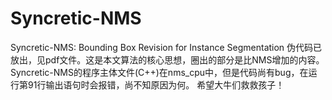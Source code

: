# Syncretic-NMS
Syncretic-NMS: Bounding Box Revision for Instance Segmentation
伪代码已放出，见pdf文件。这是本文算法的核心思想，圈出的部分是比NMS增加的内容。
Syncretic-NMS的程序主体文件(C++)在nms_cpu中，但是代码尚有bug，在运行第91行输出语句时会报错，尚不知原因为何。
希望大牛们救救孩子！
